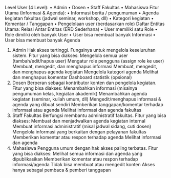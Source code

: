 Level User (4 Level):
• Admin
• Dosen
• Staff Fakultas
• Mahasiswa
Fitur Utama (Informasi & Agenda):
• Informasi berita / pengumuman
• Agenda kegiatan fakultas (jadwal seminar, workshop, dll)
• Kategori kegiatan
• Komentar / Tanggapan
• Pengelolaan user (berdasarkan role)
Daftar Entitas Utama:
Relasi Antar Entitas (ERD Sederhana)
• User memiliki satu Role
• Role dimiliki oleh banyak User
• User bisa membuat banyak Informasi
• User bisa membuat banyak Agenda
1. Admin
Hak akses tertinggi. Fungsinya untuk mengelola keseluruhan sistem.
Fitur yang bisa diakses:
Mengelola semua user (tambah/edit/hapus user)
Mengatur role pengguna (assign role ke user)
Membuat, mengedit, dan menghapus informasi
Membuat, mengedit, dan menghapus agenda kegiatan
Mengelola kategori agenda
Melihat dan menghapus komentar
Dashboard statistik (opsional)
2. Dosen
Berperan sebagai kontributor konten dan pengelola kegiatan.
Fitur yang bisa diakses:
Menambahkan informasi (misalnya pengumuman kelas, kegiatan akademik)
Menambahkan agenda kegiatan (seminar, kuliah umum, dll)
Mengedit/menghapus informasi & agenda yang dibuat sendiri
Memberikan tanggapan/komentar terhadap informasi atau agenda
Melihat informasi dan agenda fakultas
3. Staff Fakultas
Berfungsi membantu administratif fakultas.
Fitur yang bisa diakses:
Membuat dan menjadwalkan agenda kegiatan internal
Membuat informasi administratif (misal jadwal sidang, cuti dosen)
Mengelola informasi yang berkaitan dengan pelayanan fakultas
Memberikan komentar atau respon terhadap agenda
Melihat informasi dan agenda
4. Mahasiswa
Pengguna umum dengan hak akses paling terbatas.
Fitur yang bisa diakses:
Melihat semua informasi dan agenda yang dipublikasikan
Memberikan komentar atau respon terhadap informasi/agenda
Tidak bisa membuat atau mengedit konten
Akses hanya sebagai pembaca & pemberi tanggapan
